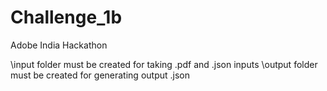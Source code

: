 # Challenge_1b
Adobe India Hackathon

\input folder must be created for taking .pdf and .json inputs
\output folder must be created for generating output .json
